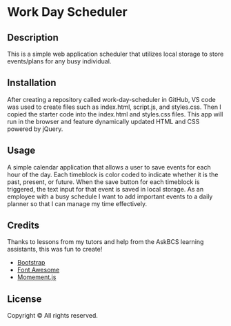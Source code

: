 # Work Day Scheduler

## Description

This is a simple web application scheduler that utilizes local storage to store events/plans for any busy individual.

## Installation
After creating a repository called work-day-scheduler in GitHub, VS code was used to create files such as index.html, script.js, and styles.css. Then I copied the starter code into the index.html and styles.css files. This app will run in the browser and feature dynamically updated HTML and CSS powered by jQuery.


## Usage
A simple calendar application that allows a user to save events for each hour of the day. Each timeblock is color coded to indicate whether it is the past, present, or future. When the save button for each timeblock is triggered, the text input for that event is saved in local storage. As an employee with a busy schedule I want to add important events to a daily planner so that I can manage my time effectively.


##

## Credits

Thanks to lessons from my tutors and help from the AskBCS learning assistants, this was fun to create!

* [Bootstrap](https://getbootstrap.com/)
* [Font Awesome](https://fontawesome.com/)
* [Momement.js](https://momentjs.com/)

## License

Copyright &copy; All rights reserved.

